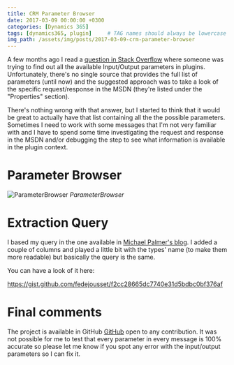 ```yaml
---
title: CRM Parameter Browser
date: 2017-03-09 00:00:00 +0300
categories: [Dynamics 365]
tags: [dynamics365, plugin]     # TAG names should always be lowercase
img_path: /assets/img/posts/2017-03-09-crm-parameter-browser
---
```


A few months ago I read a [question in Stack Overflow](https://stackoverflow.com/questions/40281492/how-to-know-what-inputparameters-values-are-possible-in-dynamics-crm-plugin-cont) where someone was trying to find out all the available Input/Output parameters in plugins. Unfortunately, there's no single source that provides the full list of parameters (until now) and the suggested approach was to take a look of the specific request/response in the MSDN (they're listed under the "Properties" section).

There's nothing wrong with that answer, but I started to think that it would be great to actually have that list containing all the the possible parameters. Sometimes I need to work with some messages that I'm not very familiar with and I have to spend some time investigating the request and response in the MSDN and/or debugging the step to see what information is available in the plugin context.

# Parameter Browser

![ParameterBrowser](1-placeholder.png)
_ParameterBrowser_

# Extraction Query
I based my query in the one available in [Michael Palmer's blog](https://xrmpalmer.wordpress.com/2013/05/27/crm2011-plugin-inputparameter-and-outputparameter-helper/). I added a couple of columns and played a little bit with the types' name (to make them more readable) but basically the query is the same.

You can have a look of it here:

https://gist.github.com/fedejousset/f2cc28665dc7740e31d5bdbc0bf376af

# Final comments

The project is available in GitHub <a href="https://github.com/fedejousset/CRMParameterBrowser">GitHub</a> open to any contribution. It was not possible for me to test that every parameter in every message is 100% accurate so please let me know if you spot any error with the input/output parameters so I can fix it.